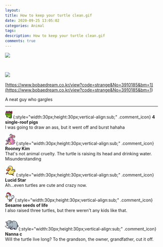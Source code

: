 ```yaml
---
layout: 
title: How to keep your turtle clean.gif
date: 2020-09-25 13:05:02
categories: Animal
tags: 
description: How to keep your turtle clean.gif
comments: true
---
```


![](https://blog.kakaocdn.net/dn/UIlRg/btqJyxz4xev/zejiJnlWIz9m8PcPhnRz31/img.gif)

​

![](https://blog.kakaocdn.net/dn/baUX42/btqJsj4o17S/lzNHaL250hGufGFxSieP5k/img.gif)

[https://www.bobaedream.co.kr/view?code=strange&No=3910185&bm=1](<https://www.bobaedream.co.kr/view?code=strange&No=3910185&bm=1>)

A neat guy who gargles

* * *

![comment](/assets/character/frog.png){:style="width:30px;height:30px;vertical-align:sub;" .comment_icon} **4 single-roof pigs**  
I was going to draw an ass, but it went off and burst hahaha   
  
![comment](/assets/character/bunny.png){:style="width:30px;height:30px;vertical-align:sub;" .comment_icon} **Rooney Kim**  
That's not animal cruelty. The turtle is raising its head and drinking water. Misunderstanding  
  
![comment](/assets/character/duck.png){:style="width:30px;height:30px;vertical-align:sub;" .comment_icon} **Lucid Star**  
Ah...even turtles are cute and crazy now.   
  
![comment](/assets/character/chicken.png){:style="width:30px;height:30px;vertical-align:sub;" .comment_icon} **Sesame seeds of life**  
I also raised three turtles, but there weren't any kids like that.   
  
![comment](/assets/character/rino.png){:style="width:30px;height:30px;vertical-align:sub;" .comment_icon} **Nanna c**  
Will the turtle live long? To the grandson, the owner, grandfather, cut it off.  
  

